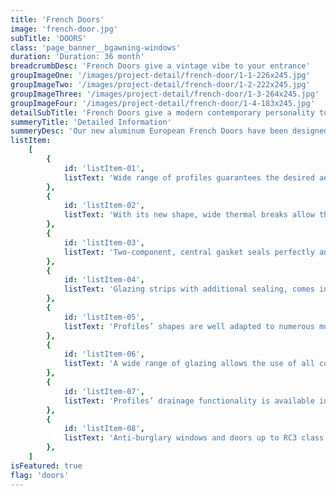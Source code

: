 ```yaml
---
title: 'French Doors'
image: 'french-door.jpg'
subTitle: 'DOORS'
class: 'page_banner__bgawning-windows'
duration: 'Duration: 36 month'
breadcrumbDesc: 'French Doors give a vintage vibe to your entrance'
groupImageOne: '/images/project-detail/french-door/1-1-226x245.jpg'
groupImageTwo: '/images/project-detail/french-door/1-2-222x245.jpg'
groupImageThree: '/images/project-detail/french-door/1-3-264x245.jpg'
groupImageFour: '/images/project-detail/french-door/1-4-183x245.jpg'
detailSubTitle: 'French Doors give a modern contemporary personality to your walls and interiors.'
summeryTitle: 'Detailed Information'
summeryDesc: 'Our new aluminum European French Doors have been designed to offer outstanding insulation properties. It meets the increasing requirements from the legislative and general market demands for the enhanced energy saving construction of new windows and doors. Offered in three varieties ST, SI and AERO it is the first aluminum system to employ silica aerogel. The nano-porous material has a very high proportion of free void volume compared to conventional solid materials. Its high pore volume, low solid content, and torturous path amorphous structure give rise to low values of thermal conductivity. Therefore the system features the industry leading thermal performance. In addition it also features exceptional rate of profiles inertia that allows for greater construction in size and weight. Version with concealed sash (US) is also available.'
listItem:
    [
        {
            id: 'listItem-01',
            listText: 'Wide range of profiles guarantees the desired aesthetics and resistance',
        },
        {
            id: 'listItem-02',
            listText: 'With its new shape, wide thermal breaks allow the use of an additional barrier in the profiles’ insulation zone',
        },
        {
            id: 'listItem-03',
            listText: 'Two-component, central gasket seals perfectly and thermally insulates the space between the casement and the frame',
        },
        {
            id: 'listItem-04',
            listText: 'Glazing strips with additional sealing, comes in three versions: Standard, Prestige and Style',
        },
        {
            id: 'listItem-05',
            listText: 'Profiles’ shapes are well adapted to numerous multi-point locking systems, including concealed hinges',
        },
        {
            id: 'listItem-06',
            listText: 'A wide range of glazing allows the use of all common types of windows triple glazing units, acoustic or security panes',
        },
        {
            id: 'listItem-07',
            listText: 'Profiles’ drainage functionality is available in two versions: traditional and concealed',
        },
        {
            id: 'listItem-08',
            listText: 'Anti-burglary windows and doors up to RC3 class',
        },
    ]
isFeatured: true
flag: 'doors'
---
```

